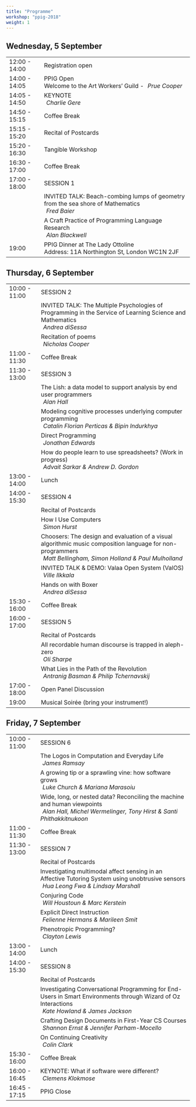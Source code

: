 ```yaml
---
title: "Programme"
workshop: "ppig-2018"
weight: 1
---
```


<style>
.workshop-content table th:first-of-type {
  min-width: 100px;
}
td em {
  padding-left: 6px;
}
</style>

## Wednesday, 5 September

|               |                   |
| ------------- | ----------------- |
| 12:00 - 14:00 | Registration open |
| 14:00 - 14:05 | PPIG Open <br> Welcome to the Art Workers’ Guild - *Prue Cooper* |
| 14:05 - 14:50 | KEYNOTE <br> *Charlie Gere* |
| 14:50 - 15:15 | Coffee Break |
| 15:15 - 15:20 | Recital of Postcards |
| 15:20 - 16:30 | Tangible Workshop |
| 16:30 - 17:00 | Coffee Break |
| 17:00 - 18:00 | SESSION 1 |
|               | INVITED TALK: Beach-combing lumps of geometry from the sea shore of Mathematics <br> *Fred Baier* |
|               | A Craft Practice of Programming Language Research <br> *Alan Blackwell* |
| 19:00         | PPIG Dinner at The Lady Ottoline <br> Address: 11A Northington St, London WC1N 2JF |

## Thursday, 6 September
|               |           |
| ------------- | --------- |
| 10:00 - 11:00 | SESSION 2 |
|               | INVITED TALK: The Multiple Psychologies of Programming in the Service of Learning Science and Mathematics <br> *Andrea diSessa* |
|               | Recitation of poems <br> *Nicholas Cooper* |
| 11:00 - 11:30 | Coffee Break |
| 11:30 - 13:00 | SESSION 3 |
|               | The Lish: a data model to support analysis by end user programmers <br> *Alan Hall* |
|               | Modeling cognitive processes underlying computer programming <br> *Catalin Florian Perticas & Bipin Indurkhya* |
|               | Direct Programming <br> *Jonathan Edwards* |
|               | How do people learn to use spreadsheets? (Work in progress) <br> *Advait Sarkar & Andrew D. Gordon* |
| 13:00 - 14:00 | Lunch |
| 14:00 - 15:30 | SESSION 4 |
|               | Recital of Postcards |
|               | How I Use Computers <br> *Simon Hurst* |
|               | Choosers: The design and evaluation of a visual algorithmic music composition language for non-programmers <br> *Matt Bellingham, Simon Holland & Paul Mulholland* |
|               | INVITED TALK & DEMO: Valaa Open System (ValOS) <br> *Ville Ilkkala* |
|               | Hands on with Boxer <br> *Andrea diSessa* |
| 15:30 - 16:00 | Coffee Break |
| 16:00 - 17:00 | SESSION 5 |
|               | Recital of Postcards |
|               | All recordable human discourse is trapped in aleph-zero <br> *Oli Sharpe* |
|               | What Lies in the Path of the Revolution <br> *Antranig Basman & Philip Tchernavskij* |
| 17:00 - 18:00 | Open Panel Discussion |
| 19:00	        | Musical Soirée (bring your instrument!) |

## Friday, 7 September
|               |           |
| ------------- | --------- |
| 10:00 - 11:00 | SESSION 6 |
|               | The Logos in Computation and Everyday Life <br> *James Ramsay* |
|               | A growing tip or a sprawling vine: how software grows <br> *Luke Church & Mariana Marasoiu* |
|               | Wide, long, or nested data? Reconciling the machine and human viewpoints <br> *Alan Hall, Michel Wermelinger, Tony Hirst & Santi Phithakkitnukoon* |
| 11:00 - 11:30 | Coffee Break
| 11:30 - 13:00 | SESSION 7 |
|               | Recital of Postcards |
|               | Investigating multimodal affect sensing in an Affective Tutoring System using unobtrusive sensors <br> *Hua Leong Fwa & Lindsay Marshall* |
|               | Conjuring Code <br> *Will Houstoun & Marc Kerstein* |
|               | Explicit Direct Instruction <br> *Felienne Hermans & Marileen Smit* |
|               | Phenotropic Programming? <br> *Clayton Lewis* |
| 13:00 - 14:00 | Lunch |
| 14:00 - 15:30 | SESSION 8 |
|               | Recital of Postcards |
|               | Investigating Conversational Programming for End-Users in Smart Environments through Wizard of Oz Interactions <br> *Kate Howland & James Jackson* |
|               | Crafting Design Documents in First-Year CS Courses <br> *Shannon Ernst & Jennifer Parham-Mocello* |
|               | On Continuing Creativity <br> *Colin Clark* |
| 15:30 - 16:00 | Coffee Break |
| 16:00 - 16:45 | KEYNOTE: What if software were different? <br> *Clemens Klokmose* |
| 16:45 - 17:15 | PPIG Close |
